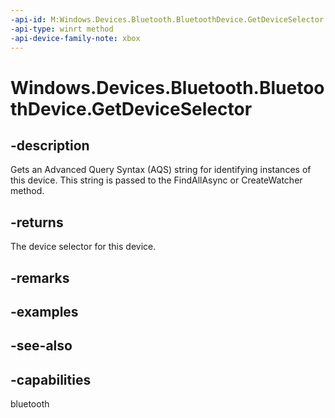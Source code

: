 ```yaml
---
-api-id: M:Windows.Devices.Bluetooth.BluetoothDevice.GetDeviceSelector
-api-type: winrt method
-api-device-family-note: xbox
---
```


<!-- Method syntax
public string GetDeviceSelector()
-->

# Windows.Devices.Bluetooth.BluetoothDevice.GetDeviceSelector

## -description
Gets an Advanced Query Syntax (AQS) string for identifying instances of this device. This string is passed to the FindAllAsync or CreateWatcher method.

## -returns
The device selector for this device.

## -remarks

## -examples

## -see-also


## -capabilities
bluetooth
